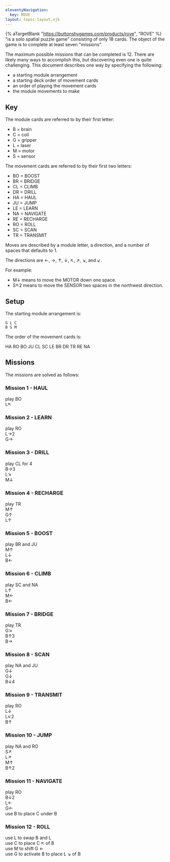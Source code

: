 ```yaml
---
eleventyNavigation:
  key: ROVE
layout: topic-layout.njk
---
```


{% aTargetBlank "https://buttonshygames.com/products/rove", "ROVE" %}
"is a solo spatial puzzle game" consisting of only 18 cards.
The object of the game is to complete at least seven "missions".

The maximum possible missions that can be completed is 12.
There are likely many ways to accomplish this,
but discovering even one is quite challenging.
This document describes one way by specifying the following:

- a starting module arrangement
- a starting deck order of movement cards
- an order of playing the movement cards
- the module movements to make

## Key

The module cards are referred to by their first letter:

- B = brain
- C = coil
- G = gripper
- L = laser
- M = motor
- S = sensor

The movement cards are referred to by their first two letters:

- BO = BOOST
- BR = BRIDGE
- CL = CLIMB
- DR = DRILL
- HA = HAUL
- JU = JUMP
- LE = LEARN
- NA = NAVIGATE
- RE = RECHARGE
- RO = ROLL
- SC = SCAN
- TR = TRANSMIT

Moves are described by a module letter, a direction,
and a number of spaces that defaults to 1.

The directions are ←, →, ↑, ↓, ↖, ↗, ↘, and ↙.

For example:

- M↓ means to move the MOTOR down one space.
- S↖2 means to move the SENSOR two spaces in the northwest direction.

## Setup

The starting module arrangement is:

```text
G L C
B S M
```

The order of the movement cards is:

HA RO BO JU CL SC LE BR DR TR RE NA

## Missions

The missions are solved as follows:

### Mission 1 - HAUL

play BO  
L↖

### Mission 2 - LEARN

play RO  
L→2  
G→

### Mission 3 - DRILL

play CL for 4  
B→3  
L↘  
M↓

### Mission 4 - RECHARGE

play TR  
M↑  
G↑  
L↑

### Mission 5 - BOOST

play BR and JU  
M↑  
L↓  
B←

### Mission 6 - CLIMB

play SC and NA  
L↑  
M←  
B←

### Mission 7 - BRIDGE

play TR  
G↘  
B↑3  
B→

### Mission 8 - SCAN

play NA and JU  
G↓  
G↓  
B↓4

### Mission 9 - TRANSMIT

play RO  
L↓  
L↙2  
B↑

### Mission 10 - JUMP

play NA and RO  
S↗  
L↗  
M↑  
B↑2

### Mission 11 - NAVIGATE

play RO  
B↓2  
L←  
G←  
use B to place C under B

### Mission 12 - ROLL

use L to swap B and L  
use C to place C ↖ of B  
use M to shift G ←  
use G to activate B to place L ↘ of B

